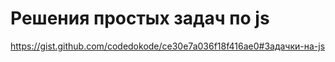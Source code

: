 # Решения простых задач по js
https://gist.github.com/codedokode/ce30e7a036f18f416ae0#Задачки-на-js
